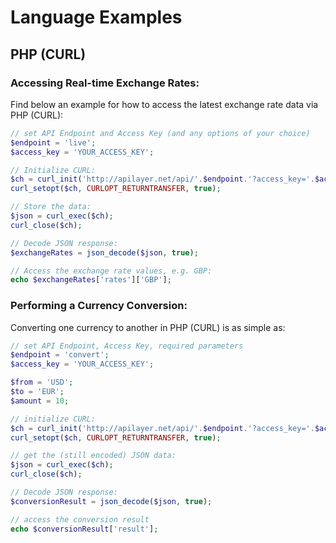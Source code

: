 # Language Examples

## PHP (CURL)

### Accessing Real-time Exchange Rates:

Find below an example for how to access the latest exchange rate data via PHP (CURL):

```php
// set API Endpoint and Access Key (and any options of your choice)
$endpoint = 'live';
$access_key = 'YOUR_ACCESS_KEY';

// Initialize CURL:
$ch = curl_init('http://apilayer.net/api/'.$endpoint.'?access_key='.$access_key.'');
curl_setopt($ch, CURLOPT_RETURNTRANSFER, true);

// Store the data:
$json = curl_exec($ch);
curl_close($ch);

// Decode JSON response:
$exchangeRates = json_decode($json, true);

// Access the exchange rate values, e.g. GBP:
echo $exchangeRates['rates']['GBP'];
```

### Performing a Currency Conversion:

Converting one currency to another in PHP (CURL) is as simple as:

```php
// set API Endpoint, Access Key, required parameters
$endpoint = 'convert';
$access_key = 'YOUR_ACCESS_KEY';

$from = 'USD';
$to = 'EUR';
$amount = 10;

// initialize CURL:
$ch = curl_init('http://apilayer.net/api/'.$endpoint.'?access_key='.$access_key.'&from='.$from.'&to='.$to.'&amount='.$amount.'');   
curl_setopt($ch, CURLOPT_RETURNTRANSFER, true);

// get the (still encoded) JSON data:
$json = curl_exec($ch);
curl_close($ch);

// Decode JSON response:
$conversionResult = json_decode($json, true);

// access the conversion result
echo $conversionResult['result'];
```
